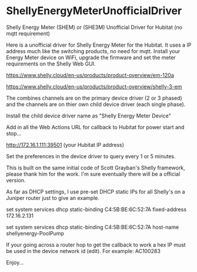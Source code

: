 # ShellyEnergyMeterUnofficialDriver
Shelly Energy Meter (SHEM) or (SHE3M) Unofficial Driver for Hubitat (no mqtt requirement)

Here is a unofficial driver for Shelly Energy Meter for the Hubitat. It uses a IP address much like the switching products, no need for mqtt.
Install your Energy Meter device on WiFi, upgrade the firmware and set the meter requirements on the Shelly Web GUI.

https://www.shelly.cloud/en-us/products/product-overview/em-120a

https://www.shelly.cloud/en-us/products/product-overview/shelly-3-em

The combines channels are on the primary device driver (2 or 3 phased) and the channels are on thier own child device driver (each single phase).

Install the child device driver name as "Shelly Energy Meter Device"

Add in all the Web Actions URL for callback to Hubitat for power start and stop...

http://172.16.1.111:39501 (your Hubitat IP address)

Set the preferences in the device driver to query every 1 or 5 minutes.

This is built on the same initial code of Scott Grayban's Shelly framework, please thank him for the work. I'm sure eventually there will be a official version.

As far as DHCP settings, I use pre-set DHCP static IPs for all Shelly's on a Juniper router just to give an example.

set system services dhcp static-binding C4:5B:BE:6C:52:7A fixed-address 172.16.2.131

set system services dhcp static-binding C4:5B:BE:6C:52:7A host-name shellyenergy-PoolPump

If your going across a router hop to get the callback to work a hex IP must be used in the device network id (edit). For example: AC100283

Enjoy...

